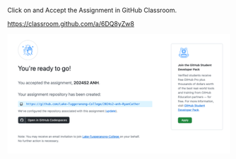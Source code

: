 Click on and Accept the Assignment in GitHub Classroom.

https://classroom.github.com/a/6DQ8yZw8

![Accept Assignment](/WebDev/_shared/Projects/ANH/images/githubAcceptAssignment.png)

